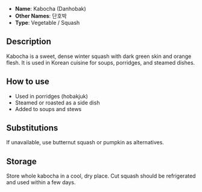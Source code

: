 - **Name**: Kabocha (Danhobak)
- **Other Names**: 단호박
- **Type**: Vegetable / Squash

## Description

Kabocha is a sweet, dense winter squash with dark green skin and orange flesh. It is used in Korean cuisine for soups, porridges, and steamed dishes.

## How to use

- Used in porridges (hobakjuk)
- Steamed or roasted as a side dish
- Added to soups and stews

## Substitutions

If unavailable, use butternut squash or pumpkin as alternatives.

## Storage

Store whole kabocha in a cool, dry place. Cut squash should be refrigerated and used within a few days. 